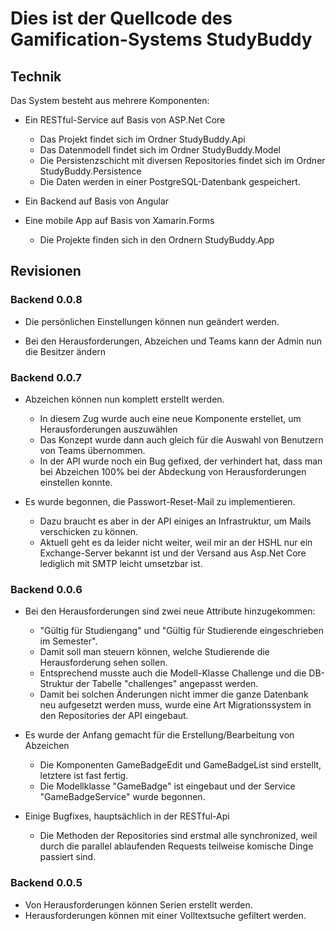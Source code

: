 # Dies ist der Quellcode des Gamification-Systems StudyBuddy

## Technik

Das System besteht aus mehrere Komponenten:

* Ein RESTful-Service auf Basis von ASP.Net Core
  * Das Projekt findet sich im Ordner StudyBuddy.Api
  * Das Datenmodell findet sich im Ordner StudyBuddy.Model
  * Die Persistenzschicht mit diversen Repositories findet sich im Ordner StudyBuddy.Persistence
  * Die Daten werden in einer PostgreSQL-Datenbank gespeichert.

* Ein Backend auf Basis von Angular

* Eine mobile App auf Basis von Xamarin.Forms
  * Die Projekte finden sich in den Ordnern StudyBuddy.App

## Revisionen

### Backend 0.0.8

* Die persönlichen Einstellungen können nun geändert werden.

* Bei den Herausforderungen, Abzeichen und Teams kann der Admin nun die Besitzer ändern

### Backend 0.0.7

* Abzeichen können nun komplett erstellt werden.
  * In diesem Zug wurde auch eine neue Komponente erstellet, um Herausforderungen auszuwählen
  * Das Konzept wurde dann auch gleich für die Auswahl von Benutzern von Teams übernommen.
  * In der API wurde noch ein Bug gefixed, der verhindert hat, 
    dass man bei Abzeichen 100% bei der Abdeckung von Herausforderungen einstellen konnte.

* Es wurde begonnen, die Passwort-Reset-Mail zu implementieren.
  * Dazu braucht es aber in der API einiges an Infrastruktur, um Mails verschicken zu können.
  * Aktuell geht es da leider nicht weiter, weil mir an der HSHL nur ein Exchange-Server bekannt ist
    und der Versand aus Asp.Net Core lediglich mit SMTP leicht umsetzbar ist.

### Backend 0.0.6

* Bei den Herausforderungen sind zwei neue Attribute hinzugekommen: 
  * "Gültig für Studiengang" und "Gültig für Studierende eingeschrieben im Semester".
  * Damit soll man steuern können, welche Studierende die Herausforderung sehen sollen.
  * Entsprechend musste auch die Modell-Klasse Challenge und die DB-Struktur der Tabelle "challenges" angepasst werden.
  * Damit bei solchen Änderungen nicht immer die ganze Datenbank neu aufgesetzt werden muss, 
    wurde eine Art Migrationssystem in den Repositories der API eingebaut.

* Es wurde der Anfang gemacht für die Erstellung/Bearbeitung von Abzeichen
  * Die Komponenten GameBadgeEdit und GameBadgeList sind erstellt, letztere ist fast fertig.
  * Die Modellklasse "GameBadge" ist eingebaut und der Service "GameBadgeService" wurde begonnen.

* Einige Bugfixes, hauptsächlich in der RESTful-Api
  * Die Methoden der Repositories sind erstmal alle synchronized, 
    weil durch die parallel ablaufenden Requests teilweise komische Dinge passiert sind.

### Backend 0.0.5

* Von Herausforderungen können Serien erstellt werden.
* Herausforderungen können mit einer Volltextsuche gefiltert werden.
